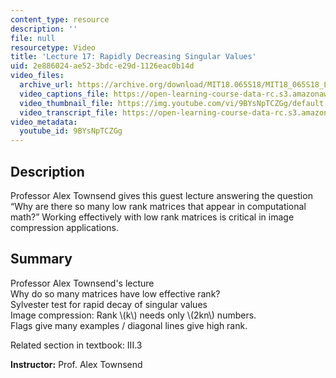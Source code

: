 ```yaml
---
content_type: resource
description: ''
file: null
resourcetype: Video
title: 'Lecture 17: Rapidly Decreasing Singular Values'
uid: 2e886024-ae52-3bdc-e29d-1126eac0b14d
video_files:
  archive_url: https://archive.org/download/MIT18.065S18/MIT18_065S18_Lecture17_300k.mp4
  video_captions_file: https://open-learning-course-data-rc.s3.amazonaws.com/18-065-matrix-methods-in-data-analysis-signal-processing-and-machine-learning-spring-2018/be4a3a6424585ed38c17023e863cf3dc_9BYsNpTCZGg.vtt
  video_thumbnail_file: https://img.youtube.com/vi/9BYsNpTCZGg/default.jpg
  video_transcript_file: https://open-learning-course-data-rc.s3.amazonaws.com/18-065-matrix-methods-in-data-analysis-signal-processing-and-machine-learning-spring-2018/2e06fb9f2c8b5cd7ea48a6cf2994db13_9BYsNpTCZGg.pdf
video_metadata:
  youtube_id: 9BYsNpTCZGg
---
```


Description
-----------

Professor Alex Townsend gives this guest lecture answering the question “Why are there so many low rank matrices that appear in computational math?” Working effectively with low rank matrices is critical in image compression applications.

Summary
-------

Professor Alex Townsend's lecture  
Why do so many matrices have low effective rank?  
Sylvester test for rapid decay of singular values  
Image compression: Rank \\(k\\) needs only \\(2kn\\) numbers.  
Flags give many examples / diagonal lines give high rank.

Related section in textbook: III.3

**Instructor:** Prof. Alex Townsend
